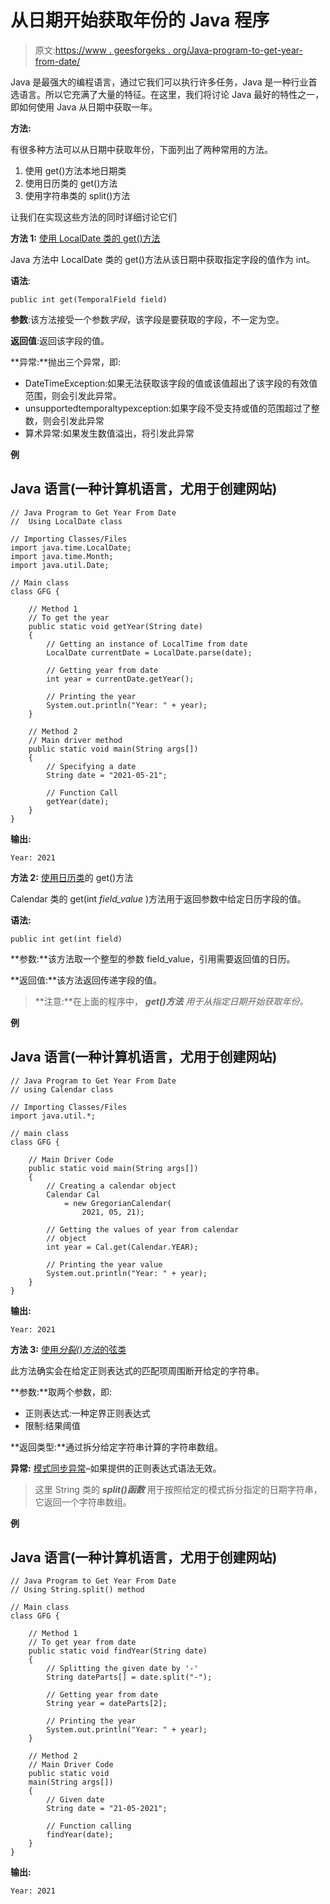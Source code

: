 # 从日期开始获取年份的 Java 程序

> 原文:[https://www . geesforgeks . org/Java-program-to-get-year-from-date/](https://www.geeksforgeeks.org/java-program-to-get-year-from-date/)

Java 是最强大的编程语言，通过它我们可以执行许多任务，Java 是一种行业首选语言。所以它充满了大量的特征。在这里，我们将讨论 Java 最好的特性之一，即如何使用 Java 从日期中获取一年。

**方法:**

有很多种方法可以从日期中获取年份，下面列出了两种常用的方法。

1.  使用 get()方法本地日期类
2.  使用日历类的 get()方法
3.  使用字符串类的 split()方法

让我们在实现这些方法的同时详细讨论它们

**方法 1:** [使用 LocalDate 类的 get()方法](https://www.geeksforgeeks.org/localdate-get-method-in-java-with-examples/)

Java 方法中 LocalDate 类的 get()方法从该日期中获取指定字段的值作为 int。

**语法**:

```
public int get(TemporalField field)
```

**参数**:该方法接受一个参数*字段*，该字段是要获取的字段，不一定为空。

**返回值**:返回该字段的值。

**异常:**抛出三个异常，即:

*   DateTimeException:如果无法获取该字段的值或该值超出了该字段的有效值范围，则会引发此异常。
*   unsupportedtemporaltypexception:如果字段不受支持或值的范围超过了整数，则会引发此异常
*   算术异常:如果发生数值溢出，将引发此异常

**例**

## Java 语言(一种计算机语言，尤用于创建网站)

```
// Java Program to Get Year From Date
//  Using LocalDate class

// Importing Classes/Files
import java.time.LocalDate;
import java.time.Month;
import java.util.Date;

// Main class
class GFG {

    // Method 1
    // To get the year
    public static void getYear(String date)
    {
        // Getting an instance of LocalTime from date
        LocalDate currentDate = LocalDate.parse(date);

        // Getting year from date
        int year = currentDate.getYear();

        // Printing the year
        System.out.println("Year: " + year);
    }

    // Method 2
    // Main driver method
    public static void main(String args[])
    {
        // Specifying a date
        String date = "2021-05-21";

        // Function Call
        getYear(date);
    }
}
```

**输出:**

```
Year: 2021
```

**方法 2:** [使用日历类](https://www.geeksforgeeks.org/calendar-get-method-in-java-with-examples/)的 get()方法

Calendar 类的 get(int *field_value* )方法用于返回参数中给定日历字段的值。

**语法:**

```
public int get(int field)
```

**参数:**该方法取一个整型的参数 field_value，引用需要返回值的日历。

**返回值:**该方法返回传递字段的值。

> **注意:**在上面的程序中， ***get()方法*** *用于从指定日期开始获取年份。*

**例**

## Java 语言(一种计算机语言，尤用于创建网站)

```
// Java Program to Get Year From Date
// using Calendar class

// Importing Classes/Files
import java.util.*;

// main class
class GFG {

    // Main Driver Code
    public static void main(String args[])
    {
        // Creating a calendar object
        Calendar Cal
            = new GregorianCalendar(
                2021, 05, 21);

        // Getting the values of year from calendar
        // object
        int year = Cal.get(Calendar.YEAR);

        // Printing the year value
        System.out.println("Year: " + year);
    }
}
```

**输出:**

```
Year: 2021
```

**方法 3:** [使用*分裂()方法*的弦类](https://www.geeksforgeeks.org/split-string-java-examples/)

此方法确实会在给定正则表达式的匹配项周围断开给定的字符串。

**参数:**取两个参数，即:

*   正则表达式:一种定界正则表达式
*   限制:结果阈值

**返回类型:**通过拆分给定字符串计算的字符串数组。

**异常:** [模式同步异常](https://www.geeksforgeeks.org/regular-expressions-in-java/)–如果提供的正则表达式语法无效。

> 这里 String 类的 ***split()函数*** 用于按照给定的模式拆分指定的日期字符串，它返回一个字符串数组。

**例**

## Java 语言(一种计算机语言，尤用于创建网站)

```
// Java Program to Get Year From Date
// Using String.split() method

// Main class
class GFG {

    // Method 1
    // To get year from date
    public static void findYear(String date)
    {
        // Splitting the given date by '-'
        String dateParts[] = date.split("-");

        // Getting year from date
        String year = dateParts[2];

        // Printing the year
        System.out.println("Year: " + year);
    }

    // Method 2
    // Main Driver Code
    public static void
    main(String args[])
    {
        // Given date
        String date = "21-05-2021";

        // Function calling
        findYear(date);
    }
}
```

**输出:**

```
Year: 2021
```